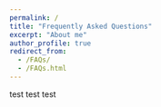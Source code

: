 ```yaml
---
permalink: /
title: "Frequently Asked Questions"
excerpt: "About me"
author_profile: true
redirect_from: 
  - /FAQs/
  - /FAQs.html
---
```



test test test
